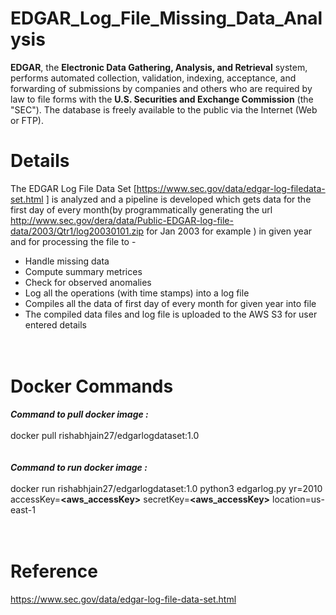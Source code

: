 # EDGAR_Log_File_Missing_Data_Analysis

**EDGAR**, the **Electronic Data Gathering, Analysis, and Retrieval** system, performs automated collection,
validation, indexing, acceptance, and forwarding of submissions by companies and others who are required
by law to file forms with the **U.S. Securities and Exchange Commission** (the "SEC"). The database is freely
available to the public via the Internet (Web or FTP).

# Details
The EDGAR Log File Data Set [https://www.sec.gov/data/edgar-log-filedata-set.html ] is analyzed and a pipeline is developed which gets data for the first day of every month(by programmatically generating the url http://www.sec.gov/dera/data/Public-EDGAR-log-file-data/2003/Qtr1/log20030101.zip for Jan 2003 for example ) in given year and for processing the file to -
* Handle missing data<br>
* Compute summary metrices<br>
* Check for observed anomalies<br>
* Log all the operations (with time stamps) into a log file<br>
* Compiles all the data of first day of every month for given year into file<br>
* The compiled data files and log file is uploaded to the AWS S3 for user entered details<br><br><br> 


# Docker Commands

**_Command to pull docker image :_**<br><br>
docker pull rishabhjain27/edgarlogdataset:1.0<br><br><br>
**_Command to run docker image :_**<br><br>
docker run rishabhjain27/edgarlogdataset:1.0 python3 edgarlog.py yr=2010 accessKey=**<aws_accessKey>** secretKey=**<aws_accessKey>** location=us-east-1
<br><br><br>

# Reference
https://www.sec.gov/data/edgar-log-file-data-set.html<br><br>
